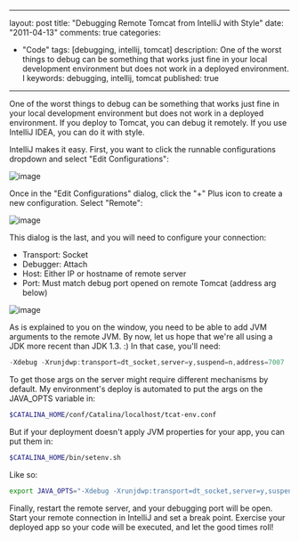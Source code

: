 
---
layout: post
title: "Debugging Remote Tomcat from IntelliJ with Style"
date: "2011-04-13"
comments: true
categories:
  - "Code"
tags: [debugging, intellij, tomcat]
description: One of the worst things to debug can be something that works just fine in your local development environment but does not work in a deployed environment.  I
keywords: debugging, intellij, tomcat
published: true
---

One of the worst things to debug can be something that works just fine in your local development environment but does not work in a deployed environment.  If you deploy to Tomcat, you can debug it remotely.  If you use IntelliJ IDEA, you can do it with style.

<!--more-->

IntelliJ makes it easy.  First, you want to click the runnable configurations dropdown and select "Edit Configurations":

![image](https://lh3.googleusercontent.com/_mA-9kCcx0bs/TaXdzFFhpxI/AAAAAAAAABM/6FoV9E3FpII/s800/ConfigDropdown.png)

Once in the "Edit Configurations" dialog, click the "+" Plus icon to create a new configuration.  Select "Remote":

![image](https://lh4.googleusercontent.com/_mA-9kCcx0bs/TaXdzLv6GAI/AAAAAAAAABQ/3giI8x9pZc0/s640/SelectRemote.png)

This dialog is the last, and you will need to configure your connection:

* Transport: Socket
* Debugger: Attach
* Host: Either IP or hostname of remote server
* Port: Must match debug port opened on remote Tomcat (address arg below)

![image](https://lh3.googleusercontent.com/_mA-9kCcx0bs/TaXdzPI1ovI/AAAAAAAAABU/EU-fflxWQ1g/s800/RemoteDebug.png)

As is explained to you on the window, you need to be able to add JVM arguments to the remote JVM.  By now, let us hope that we're all using a JDK more recent than JDK 1.3. :)  In that case, you'll need:

```java
-Xdebug -Xrunjdwp:transport=dt_socket,server=y,suspend=n,address=7007
```

To get those args on the server might require different mechanisms by default.  My environment's deploy is automated to put the args on the JAVA_OPTS variable in:

```bash
$CATALINA_HOME/conf/Catalina/localhost/tcat-env.conf
```

But if your deployment doesn't apply JVM properties for your app, you can put them in:

```bash
$CATALINA_HOME/bin/setenv.sh
```

Like so:

```bash
export JAVA_OPTS="-Xdebug -Xrunjdwp:transport=dt_socket,server=y,suspend=n,address=7007"
```

Finally, restart the remote server, and your debugging port will be open.  Start your remote connection in IntelliJ and set a break point.  Exercise your deployed app so your code will be executed, and let the good times roll!

  
